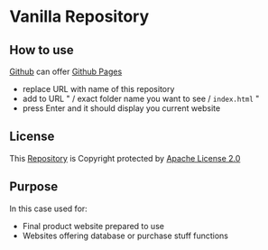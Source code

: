 # Vanilla Repository

<!-- Document created using [Markdown](https://www.markdownguide.org/getting-started/) -->



## How to use

[Github](https://github.com/) can offer [Github Pages](https://pages.github.com/)

- replace URL with name of this repository
- add to URL " / exact folder name you want to see / `index.html` "
- press Enter and it should display you current website

## License

This [Repository](https://docs.github.com/en/get-started/quickstart/create-a-repo) is Copyright protected by [Apache License 2.0](https://www.apache.org/licenses/LICENSE-2.0)

## Purpose

In this case used for:
- Final product website prepared to use
- Websites offering database or purchase stuff functions

